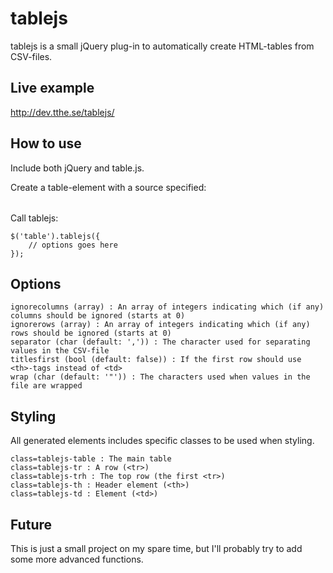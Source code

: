 tablejs
=======

tablejs is a small jQuery plug-in to automatically create HTML-tables from CSV-files.

Live example
------------

http://dev.tthe.se/tablejs/

How to use
----------

Include both jQuery and table.js.

Create a table-element with a source specified: <table src="values.csv"></table>

Call tablejs:

    $('table').tablejs({
        // options goes here
    });


Options
-------

    ignorecolumns (array) : An array of integers indicating which (if any) columns should be ignored (starts at 0)
    ignorerows (array) : An array of integers indicating which (if any) rows should be ignored (starts at 0)
    separator (char (default: ',')) : The character used for separating values in the CSV-file
    titlesfirst (bool (default: false)) : If the first row should use <th>-tags instead of <td>
    wrap (char (default: '"')) : The characters used when values in the file are wrapped


Styling
-------

All generated elements includes specific classes to be used when styling.

    class=tablejs-table : The main table
    class=tablejs-tr : A row (<tr>)
    class=tablejs-trh : The top row (the first <tr>)
    class=tablejs-th : Header element (<th>)
    class=tablejs-td : Element (<td>)

Future
------

This is just a small project on my spare time, but I'll probably try to add some more advanced functions.